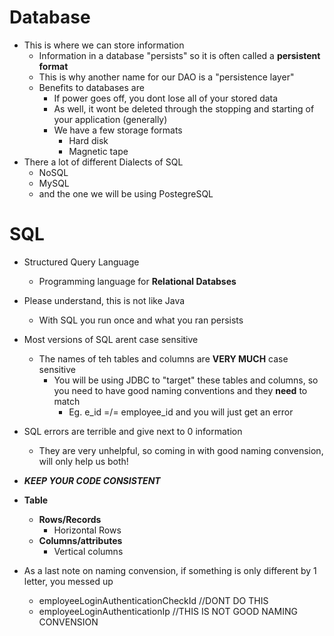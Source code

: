 # Database
- This is where we can store information
    - Information in a database "persists" so it is often called a **persistent format**
    - This is why another name for our DAO is a "persistence layer"
    - Benefits to databases are
        - If power goes off, you dont lose all of your stored data
        - As well, it wont be deleted through the stopping and starting of your application (generally)
        - We have a few storage formats
            - Hard disk
            - Magnetic tape
- There a lot of different Dialects of SQL
    - NoSQL
    - MySQL
    - and the one we will be using PostegreSQL

# SQL
- Structured Query Language
    - Programming language for **Relational Databses**
- Please understand, this is not like Java
    - With SQL you run once and what you ran persists
- Most versions of SQL arent case sensitive
    - The names of teh tables and columns are **VERY MUCH** case sensitive
        - You will be using JDBC to "target" these tables and columns, so you need to have good naming conventions and they **need** to match
            - Eg. e_id =/= employee_id and you will just get an error

- SQL errors are terrible and give next to 0 information
    - They are very unhelpful, so coming in with good naming convension, will only help us both!
- ***KEEP YOUR CODE CONSISTENT***

- **Table**
    - **Rows/Records**
        - Horizontal Rows
    - **Columns/attributes**
        - Vertical columns

- As a last note on naming convension, if something is only different by 1 letter, you messed up
    - employeeLoginAuthenticationCheckId //DONT DO THIS
    - employeeLoginAuthenticationIp //THIS IS NOT GOOD NAMING CONVENSION

